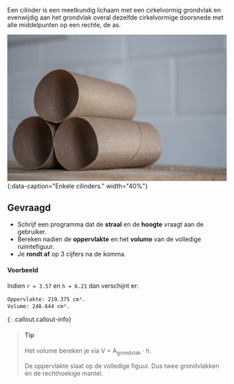 Een cilinder is een meetkundig lichaam met een cirkelvormig grondvlak en evenwijdig aan het grondvlak overal dezelfde cirkelvormige doorsnede met alle middelpunten op een rechte, de as.

![Enkele cilinders.](media/jessica-lewis.jpg "Foto door Jessica Lewis op Unsplash."){:data-caption="Enkele cilinders." width="40%"}

## Gevraagd

* Schrijf een programma dat de **straal** en de **hoogte** vraagt aan de gebruiker. 
* Bereken nadien de **oppervlakte** en het **volume** van de volledige ruimtefiguur. 
* Je **rondt af** op 3 cijfers na de komma.

#### Voorbeeld
Indien `r = 3.57` en `h = 6.21` dan verschijnt er:

```
Oppervlakte: 219.375 cm².
Volume: 248.644 cm³.
```

{: .callout.callout-info}
>#### Tip
> Het volume bereken je via V = A<sub>grondvlak</sub> · h.
>
> De oppervlakte slaat op de volledige figuur. Dus twee grondvlakken én de rechthoekige mantel.
